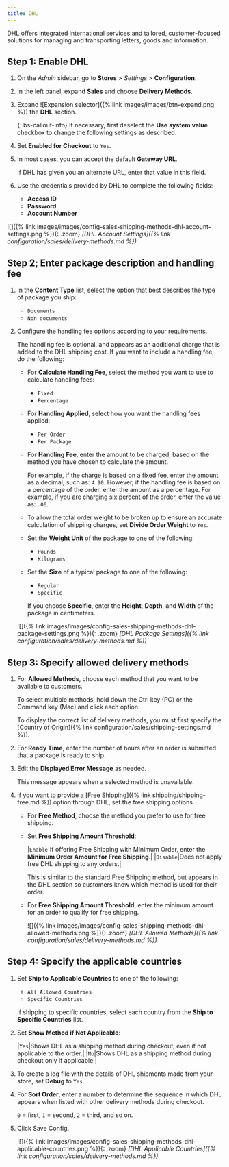 ```yaml
---
title: DHL
---
```


DHL offers integrated international services and tailored, customer-focused solutions for managing and transporting letters, goods and information.

## Step 1: Enable DHL

1. On the _Admin_ sidebar, go to **Stores** > _Settings_ > **Configuration**.

1. In the left panel, expand **Sales** and choose **Delivery Methods**.

1. Expand ![Expansion selector]({% link images/images/btn-expand.png %}) the **DHL** section.

   {:.bs-callout-info}
   If necessary, first deselect the **Use system value** checkbox to change the following settings as described.

1. Set **Enabled for Checkout** to `Yes`.

1. In most cases, you can accept the default **Gateway URL**.

   If DHL has given you an alternate URL, enter that value in this field.

1. Use the credentials provided by DHL to complete the following fields:

   - **Access ID**
   - **Password**
   - **Account Number**

![]({% link images/images/config-sales-shipping-methods-dhl-account-settings.png %}){: .zoom}
_[DHL Account Settings]({% link configuration/sales/delivery-methods.md %})_

## Step 2; Enter package description and handling fee

1. In the **Content Type** list, select the option that best describes the type of package you ship:

   - `Documents`
   - `Non documents`

1. Configure the handling fee options according to your requirements.

   The handling fee is optional, and appears as an additional charge that is added to the DHL shipping cost. If you want to include a handling fee, do the following:

   - For **Calculate Handling Fee**, select the method you want to use to calculate handling fees:

      - `Fixed`
      - `Percentage`

   - For **Handling Applied**, select how you want the handling fees applied:

      - `Per Order`
      - `Per Package`

   - For **Handling Fee**, enter the amount to be charged, based on the method you have chosen to calculate the amount.
  
      For example, if the charge is based on a fixed fee, enter the amount as a decimal, such as: `4.90`. However, if the handling fee is based on a percentage of the order, enter the amount as a percentage. For example, if you are charging six percent of the order, enter the value as: `.06`.

   - To allow the total order weight to be broken up to ensure an accurate calculation of shipping charges, set **Divide Order Weight** to `Yes`.

   - Set the **Weight Unit** of the package to one of the following:

      - `Pounds`
      - `Kilograms`

   - Set the **Size** of a typical package to one of the following:

      - `Regular`
      - `Specific`

      If you choose **Specific**, enter the **Height**, **Depth**, and **Width** of the package in centimeters.

   ![]({% link images/images/config-sales-shipping-methods-dhl-package-settings.png %}){: .zoom}
   _[DHL Package Settings]({% link configuration/sales/delivery-methods.md %})_

## Step 3: Specify allowed delivery methods

1. For **Allowed Methods**, choose each method that you want to be available to customers.

   To select multiple methods, hold down the Ctrl key (PC) or the Command key (Mac) and click each option.

   To display the correct list of delivery methods, you must first specify the [Country of Origin]({% link configuration/sales/shipping-settings.md %}).

1. For **Ready Time**, enter the number of hours after an order is submitted that a package is ready to ship.

1. Edit the **Displayed Error Message** as needed.

   This message appears when a selected method is unavailable.

1. If you want to provide a [Free Shipping]({% link shipping/shipping-free.md %}) option through DHL, set the free shipping options.

   - For **Free Method**, choose the method you prefer to use for free shipping.

   - Set **Free Shipping Amount Threshold**:

      |`Enable`|If offering Free Shipping with Minimum Order, enter the **Minimum Order Amount for Free Shipping**.|
      |`Disable`|Does not apply free DHL shipping to any orders.|

      This is similar to the standard Free Shipping method, but appears in the DHL section so customers know which method is used for their order.

   - For **Free Shipping Amount Threshold**, enter the minimum amount for an order to qualify for free shipping.

      ![]({% link images/images/config-sales-shipping-methods-dhl-allowed-methods.png %}){: .zoom}
      _[DHL Allowed Methods]({% link configuration/sales/delivery-methods.md %})_

## Step 4: Specify the applicable countries

1. Set **Ship to Applicable Countries** to one of the following:

   - `All Allowed Countries`
   - `Specific Countries`

   If shipping to specific countries, select each country from the **Ship to Specific Countries** list.

1. Set **Show Method if Not Applicable**:

   |`Yes`|Shows DHL as a shipping method during checkout, even if not applicable to the order.|
   |`No`|Shows DHL as a shipping method during checkout only if applicable.|

1. To create a log file with the details of DHL shipments made from your store, set **Debug** to `Yes`.

1. For **Sort Order**, enter a number to determine the sequence in which DHL appears when listed with other delivery methods during checkout.

   `0` = first, `1` = second, `2` = third, and so on.

1. Click <span class="btn">Save Config</span>.

   ![]({% link images/images/config-sales-shipping-methods-dhl-applicable-countries.png %}){: .zoom}
   *[DHL Applicable Countries]({% link configuration/sales/delivery-methods.md %})*
